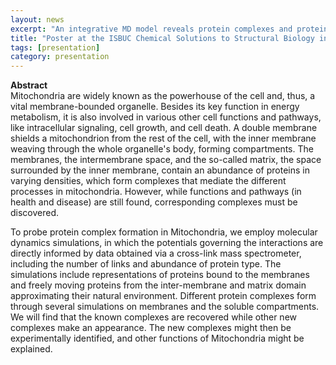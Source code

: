 ```yaml
---
layout: news
excerpt: "An integrative MD model reveals protein complexes and protein distribution in mitochondria" 
title: "Poster at the ISBUC Chemical Solutions to Structural Biology in Copenhagen, Denmark"
tags: [presentation]
category: presentation
---
```


<b>Abstract</b><br>
Mitochondria are widely known as the powerhouse of the cell and, thus, a vital membrane-bounded organelle. Besides its key function in energy metabolism, it is also involved in various other cell functions and pathways, like intracellular signaling, cell growth, and cell death. A double membrane shields a mitochondrion from the rest of the cell, with the inner membrane weaving through the whole organelle's body, forming compartments. The membranes, the intermembrane space, and the so-called matrix, the space surrounded by the inner membrane, contain an abundance of proteins in varying densities, which form complexes that mediate the different processes in mitochondria. However, while functions and pathways (in health and disease) are still found, corresponding complexes must be discovered.

To probe protein complex formation in Mitochondria, we employ molecular dynamics simulations, in which the potentials governing the interactions are directly informed by data obtained via a cross-link mass spectrometer, including the number of links and abundance of protein type. The simulations include representations of proteins bound to the membranes and freely moving proteins from the inter-membrane and matrix domain approximating their natural environment. Different protein complexes form through several simulations on membranes and the soluble compartments. We will find that the known complexes are recovered while other new complexes make an appearance. The new complexes might then be experimentally identified, and other functions of Mitochondria might be explained.

